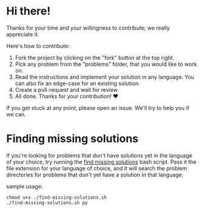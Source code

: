# Hi there!

Thanks for your time and your willingness to contribute; we really appreciate it.  

Here's how to contribute:

1. Fork the project by clicking on the "fork" button at the top right.
2. Pick any problem from the "problems" folder, that you would like to work on.
3. Read the instructions and implement your solution in any language. You can also fix an edge-case for an existing solution.
4. Create a pull-request and wait for review.
5. All done. Thanks for your contribution! :heart:

If you get stuck at any point, please open an issue. We'll try to help you if we can.

# Finding missing solutions

If you're looking for problems that don't have solutions yet in the language of your choice,
try running the [find missing solutions](./find-missing-solutions.sh) bash script. Pass it the file extension for your language 
of choice, and it will search the problem directories for problems that don't yet have a solution in
that language.

sample usage:
```
chmod u+x ./find-missing-solutions.sh
./find-missing-solutions.sh py
```
